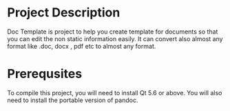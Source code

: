 # Project Description
Doc Template is project to help you create template for documents so that you can edit 
the non static information easily. It can convert also almost any format like .doc, docx , pdf etc to 
almost any format.

# Prerequsites

To compile this project, you will need to install Qt 5.6 or above.
You will also need to install the portable version of pandoc.

